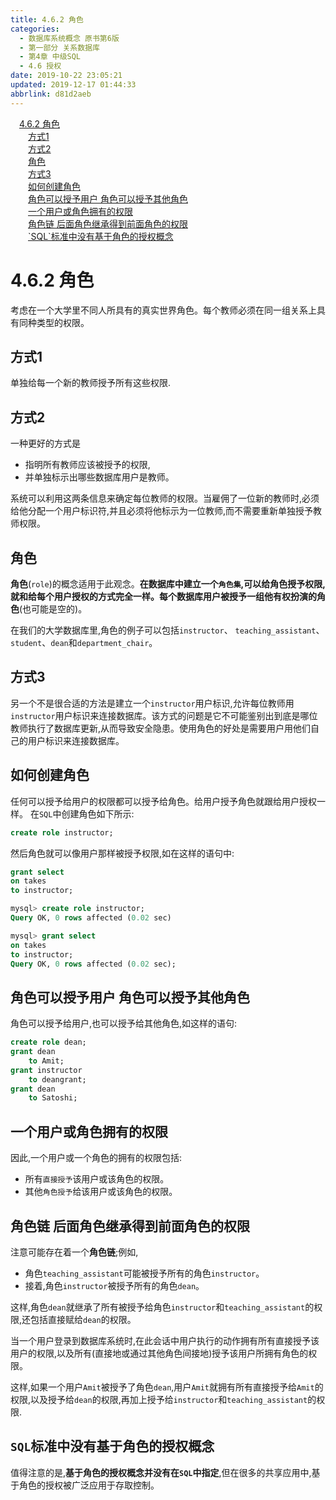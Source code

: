 ```yaml
---
title: 4.6.2 角色
categories: 
  - 数据库系统概念 原书第6版
  - 第一部分 关系数据库
  - 第4章 中级SQL
  - 4.6 授权
date: 2019-10-22 23:05:21
updated: 2019-12-17 01:44:33
abbrlink: d81d2aeb
---
```

<div id='my_toc'><a href="/ReadingNotes/d81d2aeb/#4.6.2-角色" class="header_1">4.6.2 角色</a><br><a href="/ReadingNotes/d81d2aeb/#方式1" class="header_2">方式1</a><br><a href="/ReadingNotes/d81d2aeb/#方式2" class="header_2">方式2</a><br><a href="/ReadingNotes/d81d2aeb/#角色" class="header_2">角色</a><br><a href="/ReadingNotes/d81d2aeb/#方式3" class="header_2">方式3</a><br><a href="/ReadingNotes/d81d2aeb/#如何创建角色" class="header_2">如何创建角色</a><br><a href="/ReadingNotes/d81d2aeb/#角色可以授予用户-角色可以授予其他角色" class="header_2">角色可以授予用户 角色可以授予其他角色</a><br><a href="/ReadingNotes/d81d2aeb/#一个用户或角色拥有的权限" class="header_2">一个用户或角色拥有的权限</a><br><a href="/ReadingNotes/d81d2aeb/#角色链-后面角色继承得到前面角色的权限" class="header_2">角色链 后面角色继承得到前面角色的权限</a><br><a href="/ReadingNotes/d81d2aeb/#-SQL-标准中没有基于角色的授权概念" class="header_2">`SQL`标准中没有基于角色的授权概念</a><br></div>
<style>
    .header_1{
        margin-left: 1em;
    }
    .header_2{
        margin-left: 2em;
    }
    .header_3{
        margin-left: 3em;
    }
    .header_4{
        margin-left: 4em;
    }
    .header_5{
        margin-left: 5em;
    }
    .header_6{
        margin-left: 6em;
    }
</style>
<!--more-->
<script>if (navigator.platform.search('arm')==-1){document.getElementById('my_toc').style.display = 'none';}
var e,p = document.getElementsByTagName('p');while (p.length>0) {e = p[0];e.parentElement.removeChild(e);}
</script>

<!--end-->
<!--SSTStart-->
# 4.6.2 角色 #
考虑在一个大学里不同人所具有的真实世界角色。每个教师必须在同一组关系上具有同种类型的权限。

## 方式1 ##
单独给每一个新的教师授予所有这些权限.
## 方式2 ##
一种更好的方式是
- 指明所有教师应该被授予的权限,
- 并单独标示出哪些数据库用户是教师。

系统可以利用这两条信息来确定每位教师的权限。当雇佣了一位新的教师时,必须给他分配一个用户标识符,并且必须将他标示为一位教师,而不需要重新单独授予教师权限。
## 角色 ##
**角色**(`role`)的概念适用于此观念。**在数据库中建立一个`角色集`,可以给角色授予权限,就和给每个用户授权的方式完全一样。每个数据库用户被授予一组他有权扮演的角色**(也可能是空的)。

在我们的大学数据库里,角色的例子可以包括`instructor`、 `teaching_assistant`、 `student`、`dean`和`department_chair`。
## 方式3 ##
另一个不是很合适的方法是建立一个`instructor`用户标识,允许每位教师用`instructor`用户标识来连接数据库。该方式的问题是它不可能鉴别出到底是哪位教师执行了数据库更新,从而导致安全隐患。使用角色的好处是需要用户用他们自己的用户标识来连接数据库。
## 如何创建角色 ##
任何可以授予给用户的权限都可以授予给角色。给用户授予角色就跟给用户授权一样。
在`SQL`中创建角色如下所示:
```sql
create role instructor;
```
然后角色就可以像用户那样被授予权限,如在这样的语句中:
```sql
grant select
on takes
to instructor;
```
```sql
mysql> create role instructor;
Query OK, 0 rows affected (0.02 sec)

mysql> grant select
on takes
to instructor;
Query OK, 0 rows affected (0.02 sec);
```
## 角色可以授予用户 角色可以授予其他角色 ##
角色可以授予给用户,也可以授予给其他角色,如这样的语句:
```sql
create role dean;
grant dean
    to Amit;
grant instructor
    to deangrant;
grant dean
    to Satoshi;
```
## 一个用户或角色拥有的权限 ##
因此,一个用户或一个角色的拥有的权限包括:
- 所有`直接授予`该用户或该角色的权限。
- 其他`角色授予`给该用户或该角色的权限。

## 角色链 后面角色继承得到前面角色的权限 ##
注意可能存在着一个**角色链**;例如,
- 角色`teaching_assistant`可能被授予所有的角色`instructor`。
- 接着,角色`instructor`被授予所有的角色`dean`。

这样,角色`dean`就继承了所有被授予给角色`instructor`和`teaching_assistant`的权限,还包括直接赋给`dean`的权限。

当一个用户登录到数据库系统时,在此会话中用户执行的动作拥有所有直接授予该用户的权限,以及所有(直接地或通过其他角色间接地)授予该用户所拥有角色的权限。

这样,如果一个用户`Amit`被授予了角色`dean`,用户`Amit`就拥有所有直接授予给`Amit`的权限,以及授予给`dean`的权限,再加上授予给`instructor`和`teaching_assistant`的权限.
## `SQL`标准中没有基于角色的授权概念 ##
值得注意的是,**基于角色的授权概念并没有在`SQL`中指定**,但在很多的共享应用中,基于角色的授权被广泛应用于存取控制。

<!--SSTStop-->
